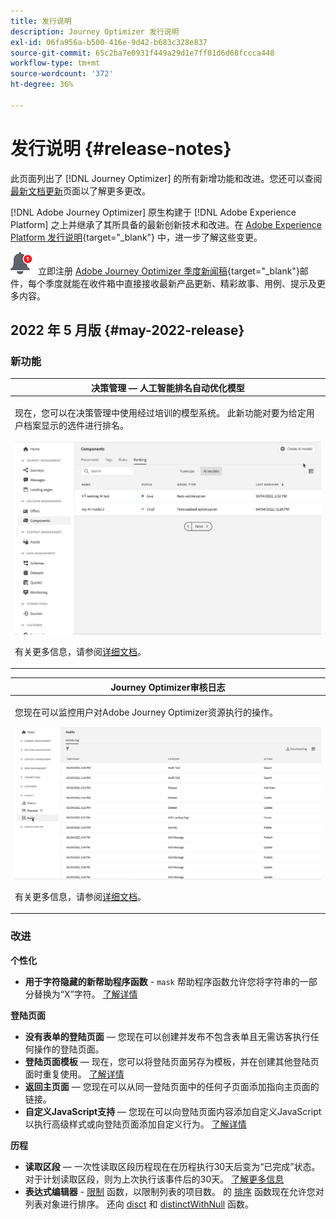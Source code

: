 ```yaml
---
title: 发行说明
description: Journey Optimizer 发行说明
exl-id: 06fa956a-b500-416e-9d42-b683c328e837
source-git-commit: 65c2ba7e0931f449a29d1e7ff01d6d68fccca448
workflow-type: tm+mt
source-wordcount: '372'
ht-degree: 36%

---
```


# 发行说明 {#release-notes}

此页面列出了 [!DNL Journey Optimizer] 的所有新增功能和改进。您还可以查阅[最新文档更新](documentation-updates.md)页面以了解更多更改。

[!DNL Adobe Journey Optimizer] 原生构建于 [!DNL Adobe Experience Platform] 之上并继承了其所具备的最新创新技术和改进。在 [Adobe Experience Platform 发行说明](https://experienceleague.adobe.com/docs/experience-platform/release-notes/latest.html?lang=zh-Hans){target=&quot;_blank&quot;} 中，进一步了解这些变更。

![新闻稿](../assets/do-not-localize/nl-icon.png) 立即注册 [Adobe Journey Optimizer 季度新闻稿](https://www.adobe.com/subscription/Adobe_Journey_Optimizer_NL.html){target=&quot;_blank&quot;}邮件，每个季度就能在收件箱中直接接收最新产品更新、精彩故事、用例、提示及更多内容。

## 2022 年 5 月版 {#may-2022-release}

### 新功能

<!--table>
<thead>
<tr>
<th><strong>Message Frequency Rules</strong><br/></th>
</tr>
</thead>
<tbody>
<tr>
<td>
<p>You can now set cross-channel business rules that will automatically exclude over-solicited profiles from messages and actions.</p>
<img src="assets/frequency-rn.gif"/>
<p>For more information, refer to the <a href="../configuration/frequency-rules.md">detailed documentation</a>.</p>
</td>
</tr>
</tbody>
</table-->


<!--table>
<thead>
<tr>
<th><strong>Email BCC</strong><br/></th>
</tr>
</thead>
<tbody>
<tr>
<td>
<p>Availability date: <strong>May, 31</strong></p>
<p>You can now use the Email BCC (blind carbon copy) capability to store emails sent by Adobe Journey Optimizer. Enable this option in your email presets so that every email sent is blind-copied to your BCC address.</p>
<img src="assets/bcc-rn.gif"/>
<p>For more information, refer to the <a href="../configuration/email-settings.md#bcc-email">detailed documentation</a>.</p>
</td>
</tr>
</tbody>
</table-->


<table>
<thead>
<tr>
<th><strong>决策管理 — 人工智能排名自动优化模型</strong><br/></th>
</tr>
</thead>
<tbody>
<tr>
<td>
<p>现在，您可以在决策管理中使用经过培训的模型系统。 此新功能对要为给定用户档案显示的选件进行排名。</p>
<img src="assets/optimization.gif"/>
<p>有关更多信息，请参阅<a href="../offers/offer-activities/configure-offer-selection.md#use-ranking-strategy">详细文档</a>。</p>
</td>
</tr>
</tbody>
</table>

<!--table>
<thead>
<tr>
<th><strong>Attribute-based Access Control (ABAC)</strong><br/></th>
</tr>
</thead>
<tbody>
<tr>
<td>
<p>Permission management in Journey Optimizer has been extended to data access. You can now manage data access for specific teams or groups of users (i.e. internal, external, 3rd parties) ​and manage access to specific types of data (i.e. Sensitive Personal Data/SPD).</p>
<p>This capability is available for a limited set of customers.</p>
<p>For more information, refer to the <a href="../landing-pages/create-lp.md">detailed documentation</a>.</p>
</td>
</tr>
</tbody>
</table-->

<table>
<thead>
<tr>
<th><strong>Journey Optimizer审核日志</strong><br/></th>
</tr>
</thead>
<tbody>
<tr>
<td>
<p>您现在可以监控用户对Adobe Journey Optimizer资源执行的操作。</p>
<img src="assets/audit-rn.gif"/>
<p>有关更多信息，请参阅<a href="../reports/audit-logs.md">详细文档</a>。</p>
</td>
</tr>
</tbody>
</table>

### 改进

**个性化**

* **用于字符隐藏的新帮助程序函数** - `mask` 帮助程序函数允许您将字符串的一部分替换为“X”字符。 [了解详情](../personalization/functions/string.md#mask)

**登陆页面**

* **没有表单的登陆页面**  — 您现在可以创建并发布不包含表单且无需访客执行任何操作的登陆页面。
* **登陆页面模板**  — 现在，您可以将登陆页面另存为模板，并在创建其他登陆页面时重复使用。 [了解详情](../landing-pages/lp-templates.md)
* **返回主页面**  — 您现在可以从同一登陆页面中的任何子页面添加指向主页面的链接。
* **自定义JavaScript支持**  — 您现在可以向登陆页面内容添加自定义JavaScript以执行高级样式或向登陆页面添加自定义行为。	[了解详情](../landing-pages/lp-custom-js.md)

<!--**Decision management**

* **HTML and JSON files support** - You can now drag and drop external HTML and JSON files from the AEM repository into the offer representation content.-->

**历程**

* **读取区段**  — 一次性读取区段历程现在在历程执行30天后变为“已完成”状态。 对于计划读取区段，则为上次执行该事件后的30天。 [了解更多信息](../building-journeys/read-segment.md)
* **表达式编辑器** - [限制](../building-journeys/functions/functionlimit.md) 函数，以限制列表的项目数。 的 [排序](../building-journeys/functions/functionsort.md) 函数现在允许您对列表对象进行排序。 还向 [disct](../building-journeys/functions/functiondistinct.md) 和 [distinctWithNull](../building-journeys/functions/functiondistinctwithnull.md) 函数。
